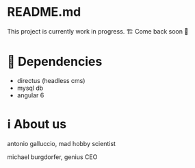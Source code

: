 # README.md

This project is currently work in progress. 🏗
Come back soon 👷

# 🔁 Dependencies

- directus (headless cms)
- mysql db
- angular 6

# ℹ About us

antonio galluccio, mad hobby scientist

michael burgdorfer, genius CEO